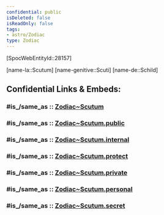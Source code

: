 ```yaml
---
confidential: public
isDeleted: false
isReadOnly: false
tags:
- astro/Zodiac
type: Zodiac
---
```


[SpocWebEntityId::28157]



[name-la::Scutum]
[name-genitive::Scuti]
[name-de::Schild]


## Confidential Links & Embeds: 

### #is_/same_as :: [Zodiac~Scutum](/_Standards/Astronomy/Star~Constellation/Zodiac~Scutum.md) 

### #is_/same_as :: [Zodiac~Scutum.public](/_public/Astronomy/Star~Constellation/Zodiac~Scutum.public.md) 

### #is_/same_as :: [Zodiac~Scutum.internal](/_internal/Astronomy/Star~Constellation/Zodiac~Scutum.internal.md) 

### #is_/same_as :: [Zodiac~Scutum.protect](/_protect/Astronomy/Star~Constellation/Zodiac~Scutum.protect.md) 

### #is_/same_as :: [Zodiac~Scutum.private](/_private/Astronomy/Star~Constellation/Zodiac~Scutum.private.md) 

### #is_/same_as :: [Zodiac~Scutum.personal](/_personal/Astronomy/Star~Constellation/Zodiac~Scutum.personal.md) 

### #is_/same_as :: [Zodiac~Scutum.secret](/_secret/Astronomy/Star~Constellation/Zodiac~Scutum.secret.md)


